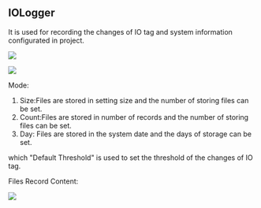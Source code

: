 ## IOLogger

It is used for recording the changes of IO tag and system information configurated in project.

![](IOLogger1.png)


![](IOLogger2.png)

Mode:

1. Size:Files are stored in setting size and the number of storing files can be set.
2. Count:Files are stored in number of records and the number of storing files can be set.  
3. Day: Files are stored in the system date and the days of storage can be set.

which "Default Threshold" is used to set the threshold of the changes of IO tag.

Files Record Content:

![](IOLogger3.png)